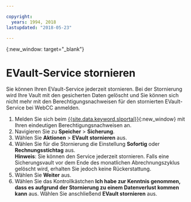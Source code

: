 ```yaml
---

copyright:
  years: 1994, 2018
lastupdated: "2018-05-23"

---
```

{:new_window: target="_blank"}

# EVault-Service stornieren

Sie können Ihren EVault-Service jederzeit stornieren. Bei der Stornierung wird Ihre Vault mit den gesicherten Daten gelöscht und Sie können sich nicht mehr mit den Berechtigungsnachweisen für den stornierten EVault-Service bei WebCC anmelden.

1. Melden Sie sich beim [{{site.data.keyword.slportal}}](https://control.softlayer.com/){:new_window} mit Ihren eindeutigen Berechtigungsnachweisen an.
2. Navigieren Sie zu **Speicher** > **Sicherung**. 
2. Wählen Sie **Aktionen** > **EVault stornieren** aus.
3. Wählen Sie für die Stornierung die Einstellung **Sofortig** oder **Rechnungsstichtag** aus. <br/> **Hinweis**: Sie können den Service jederzeit stornieren. Falls eine Sicherungsvault vor dem Ende des monatlichen Abrechnungszyklus gelöscht wird, erhalten Sie jedoch keine Rückerstattung.
4. Wählen Sie **Weiter** aus.
4. Wählen Sie das Kontrollkästchen **Ich habe zur Kenntnis genommen, dass es aufgrund der Stornierung zu einem Datenverlust kommen kann** aus. Wählen Sie anschließend **EVault stornieren** aus.


